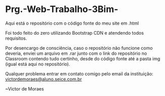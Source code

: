 # Prg.-Web-Trabalho-3Bim-

 Aqui está o repositório com o código fonte do meu site em .html
 
 Foi todo feito do zero utilizando Bootstrap CDN e atendendo todos requisitos.
 
 Por desencargo de consciência, caso o repositório não funcione como deveria, enviei um arquivo em .rar junto com o link do repositório no Classroom contendo tudo certinho, desde do código fonte até a pasta img (igual está aqui no repositório).
 
 
 Qualquer problema entrar em contato comigo pelo email da instituição: victordemoraes@aluno.seice.com.br
 
~Victor de Moraes
